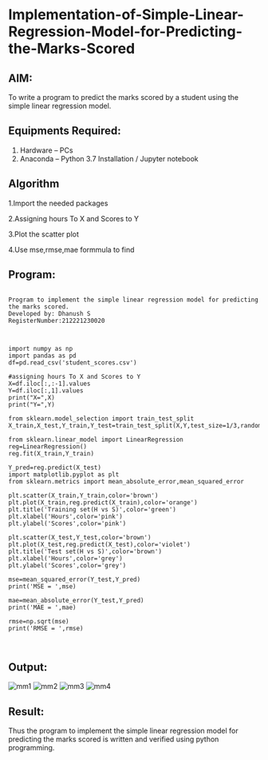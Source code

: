 # Implementation-of-Simple-Linear-Regression-Model-for-Predicting-the-Marks-Scored

## AIM:
To write a program to predict the marks scored by a student using the simple linear regression model.

## Equipments Required:
1. Hardware – PCs
2. Anaconda – Python 3.7 Installation / Jupyter notebook

## Algorithm
1.Import the needed packages

2.Assigning hours To X and Scores to Y

3.Plot the scatter plot

4.Use mse,rmse,mae formmula to find

## Program:
```

Program to implement the simple linear regression model for predicting the marks scored.
Developed by: Dhanush S
RegisterNumber:212221230020  



import numpy as np
import pandas as pd
df=pd.read_csv('student_scores.csv')

#assigning hours To X and Scores to Y
X=df.iloc[:,:-1].values
Y=df.iloc[:,1].values
print("X=",X)
print("Y=",Y)

from sklearn.model_selection import train_test_split
X_train,X_test,Y_train,Y_test=train_test_split(X,Y,test_size=1/3,random_state=0)

from sklearn.linear_model import LinearRegression
reg=LinearRegression()
reg.fit(X_train,Y_train)

Y_pred=reg.predict(X_test)
import matplotlib.pyplot as plt
from sklearn.metrics import mean_absolute_error,mean_squared_error

plt.scatter(X_train,Y_train,color='brown')
plt.plot(X_train,reg.predict(X_train),color='orange')
plt.title('Training set(H vs S)',color='green')
plt.xlabel('Hours',color='pink')
plt.ylabel('Scores',color='pink')

plt.scatter(X_test,Y_test,color='brown')
plt.plot(X_test,reg.predict(X_test),color='violet')
plt.title('Test set(H vs S)',color='brown')
plt.xlabel('Hours',color='grey')
plt.ylabel('Scores',color='grey')

mse=mean_squared_error(Y_test,Y_pred)
print('MSE = ',mse)

mae=mean_absolute_error(Y_test,Y_pred)
print('MAE = ',mae)

rmse=np.sqrt(mse)
print('RMSE = ',rmse)



```

## Output:

![mm1](https://user-images.githubusercontent.com/93427182/196404656-7709c516-f896-441f-a873-9eff58768add.png)
![mm2](https://user-images.githubusercontent.com/93427182/196404649-da09cc70-e5fb-4301-babd-b7e90d22e16b.png)
![mm3](https://user-images.githubusercontent.com/93427182/196404634-0406f187-78b8-4745-8485-291462cba588.png)
![mm4](https://user-images.githubusercontent.com/93427182/196404661-88e74021-2bb8-411f-a444-9dba7fab00ee.png)

## Result:
Thus the program to implement the simple linear regression model for predicting the marks scored is written and verified using python programming.
